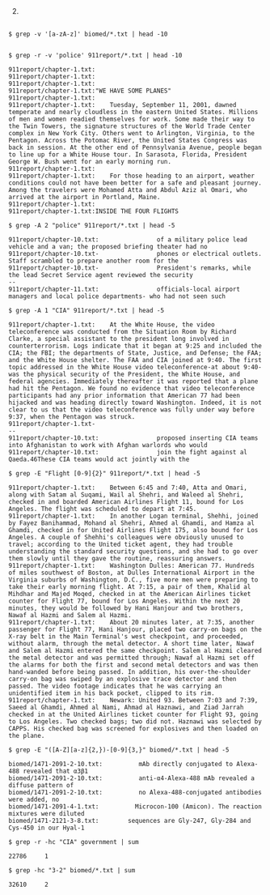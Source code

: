 2. ##
```$ grep -v '[a-zA-z]' biomed/*.txt | head -10```
```

```

```$ grep -r -v 'police' 911report/*.txt | head -10```
```
911report/chapter-1.txt:
911report/chapter-1.txt:
911report/chapter-1.txt:
911report/chapter-1.txt:"WE HAVE SOME PLANES"
911report/chapter-1.txt:
911report/chapter-1.txt:    Tuesday, September 11, 2001, dawned temperate and nearly cloudless in the eastern United States. Millions of men and women readied themselves for work. Some made their way to the Twin Towers, the signature structures of the World Trade Center complex in New York City. Others went to Arlington, Virginia, to the Pentagon. Across the Potomac River, the United States Congress was back in session. At the other end of Pennsylvania Avenue, people began to line up for a White House tour. In Sarasota, Florida, President George W. Bush went for an early morning run.
911report/chapter-1.txt:
911report/chapter-1.txt:    For those heading to an airport, weather conditions could not have been better for a safe and pleasant journey. Among the travelers were Mohamed Atta and Abdul Aziz al Omari, who arrived at the airport in Portland, Maine.
911report/chapter-1.txt:
911report/chapter-1.txt:INSIDE THE FOUR FLIGHTS
```

```$ grep -A 2 "police" 911report/*.txt | head -5```
```
911report/chapter-10.txt:                of a military police lead vehicle and a van; the proposed briefing theater had no
911report/chapter-10.txt-                phones or electrical outlets. Staff scrambled to prepare another room for the
911report/chapter-10.txt-                President's remarks, while the lead Secret Service agent reviewed the security
--
911report/chapter-11.txt:                officials-local airport managers and local police departments- who had not seen such
```
```$ grep -A 1 "CIA" 911report/*.txt | head -5```
```
911report/chapter-1.txt:    At the White House, the video teleconference was conducted from the Situation Room by Richard Clarke, a special assistant to the president long involved in counterterrorism. Logs indicate that it began at 9:25 and included the CIA; the FBI; the departments of State, Justice, and Defense; the FAA; and the White House shelter. The FAA and CIA joined at 9:40. The first topic addressed in the White House video teleconference-at about 9:40-was the physical security of the President, the White House, and federal agencies. Immediately thereafter it was reported that a plane had hit the Pentagon. We found no evidence that video teleconference participants had any prior information that American 77 had been hijacked and was heading directly toward Washington. Indeed, it is not clear to us that the video teleconference was fully under way before 9:37, when the Pentagon was struck.
911report/chapter-1.txt-
--
911report/chapter-10.txt:                proposed inserting CIA teams into Afghanistan to work with Afghan warlords who would
911report/chapter-10.txt:                join the fight against al Qaeda.46These CIA teams would act jointly with the
```


```$ grep -E "Flight [0-9]{2}" 911report/*.txt | head -5```
```
911report/chapter-1.txt:    Between 6:45 and 7:40, Atta and Omari, along with Satam al Suqami, Wail al Shehri, and Waleed al Shehri, checked in and boarded American Airlines Flight 11, bound for Los Angeles. The flight was scheduled to depart at 7:45.
911report/chapter-1.txt:    In another Logan terminal, Shehhi, joined by Fayez Banihammad, Mohand al Shehri, Ahmed al Ghamdi, and Hamza al Ghamdi, checked in for United Airlines Flight 175, also bound for Los Angeles. A couple of Shehhi's colleagues were obviously unused to travel; according to the United ticket agent, they had trouble understanding the standard security questions, and she had to go over them slowly until they gave the routine, reassuring answers.
911report/chapter-1.txt:    Washington Dulles: American 77. Hundreds of miles southwest of Boston, at Dulles International Airport in the Virginia suburbs of Washington, D.C., five more men were preparing to take their early morning flight. At 7:15, a pair of them, Khalid al Mihdhar and Majed Moqed, checked in at the American Airlines ticket counter for Flight 77, bound for Los Angeles. Within the next 20 minutes, they would be followed by Hani Hanjour and two brothers, Nawaf al Hazmi and Salem al Hazmi.
911report/chapter-1.txt:    About 20 minutes later, at 7:35, another passenger for Flight 77, Hani Hanjour, placed two carry-on bags on the X-ray belt in the Main Terminal's west checkpoint, and proceeded, without alarm, through the metal detector. A short time later, Nawaf and Salem al Hazmi entered the same checkpoint. Salem al Hazmi cleared the metal detector and was permitted through; Nawaf al Hazmi set off the alarms for both the first and second metal detectors and was then hand-wanded before being passed. In addition, his over-the-shoulder carry-on bag was swiped by an explosive trace detector and then passed. The video footage indicates that he was carrying an unidentified item in his back pocket, clipped to its rim.
911report/chapter-1.txt:    Newark: United 93. Between 7:03 and 7:39, Saeed al Ghamdi, Ahmed al Nami, Ahmad al Haznawi, and Ziad Jarrah checked in at the United Airlines ticket counter for Flight 93, going to Los Angeles. Two checked bags; two did not. Haznawi was selected by CAPPS. His checked bag was screened for explosives and then loaded on the plane.
```

```$ grep -E "([A-Z][a-z]{2,})-[0-9]{3,}" biomed/*.txt | head -5```
```
biomed/1471-2091-2-10.txt:          mAb directly conjugated to Alexa-488 revealed that α3β1
biomed/1471-2091-2-10.txt:          anti-α4-Alexa-488 mAb revealed a diffuse pattern of
biomed/1471-2091-2-10.txt:          no Alexa-488-conjugated antibodies were added, no
biomed/1471-2091-4-1.txt:          Microcon-100 (Amicon). The reaction mixtures were diluted
biomed/1471-2121-3-8.txt:        sequences are Gly-247, Gly-284 and Cys-450 in our Hyal-1
```

```$ grep -r -hc "CIA" government | sum```
```
22786     1
```
```$ grep -hc "3-2" biomed/*.txt | sum```
```
32610     2
```

